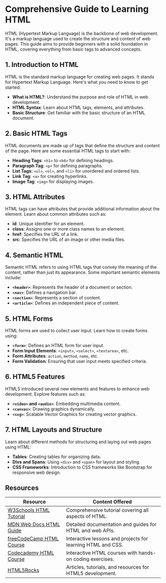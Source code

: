 
# Comprehensive Guide to Learning HTML

HTML (Hypertext Markup Language) is the backbone of web development. It's a markup language used to create the structure and content of web pages. This guide aims to provide beginners with a solid foundation in HTML, covering everything from basic tags to advanced concepts.

## 1. Introduction to HTML

HTML is the standard markup language for creating web pages. It stands for Hypertext Markup Language. Here's what you need to know to get started:

- **What is HTML?**: Understand the purpose and role of HTML in web development.
- **HTML Syntax**: Learn about HTML tags, elements, and attributes.
- **Basic Structure**: Get familiar with the basic structure of an HTML document.

## 2. Basic HTML Tags

HTML documents are made up of tags that define the structure and content of the page. Here are some essential HTML tags to start with:

- **Heading Tags**: `<h1>` to `<h6>` for defining headings.
- **Paragraph Tag**: `<p>` for defining paragraphs.
- **List Tags**: `<ul>`, `<ol>`, and `<li>` for unordered and ordered lists.
- **Link Tag**: `<a>` for creating hyperlinks.
- **Image Tag**: `<img>` for displaying images.

## 3. HTML Attributes

HTML tags can have attributes that provide additional information about the element. Learn about common attributes such as:

- **id**: Unique identifier for an element.
- **class**: Assigns one or more class names to an element.
- **href**: Specifies the URL of a link.
- **src**: Specifies the URL of an image or other media files.

## 4. Semantic HTML

Semantic HTML refers to using HTML tags that convey the meaning of the content, rather than just its appearance. Some important semantic elements include:

- **`<header>`**: Represents the header of a document or section.
- **`<nav>`**: Defines a navigation bar.
- **`<section>`**: Represents a section of content.
- **`<article>`**: Defines an independent piece of content.

## 5. HTML Forms

HTML forms are used to collect user input. Learn how to create forms using:

- **`<form>`**: Defines an HTML form for user input.
- **Form Input Elements**: `<input>`, `<select>`, `<textarea>`, etc.
- **Form Attributes**: `action`, `method`, `name`, etc.
- **Form Validation**: Ensuring that user input meets specified criteria.

## 6. HTML5 Features

HTML5 introduced several new elements and features to enhance web development. Explore features such as:

- **`<video>` and `<audio>`**: Embedding multimedia content.
- **`<canvas>`**: Drawing graphics dynamically.
- **`<svg>`**: Scalable Vector Graphics for creating vector graphics.

## 7. HTML Layouts and Structure

Learn about different methods for structuring and laying out web pages using HTML:

- **Tables**: Creating tables for organizing data.
- **Divs and Spans**: Using `<div>` and `<span>` for layout and styling.
- **CSS Frameworks**: Introduction to CSS frameworks like Bootstrap for responsive web design.

## Resources

| Resource                | Content Offered                                             |
|-------------------------|-------------------------------------------------------------|
| [W3Schools HTML Tutorial](https://www.w3schools.com/html/) | Comprehensive tutorial covering all aspects of HTML.        |
| [MDN Web Docs HTML Guide](https://developer.mozilla.org/en-US/docs/Web/HTML) | Detailed documentation and guides for HTML and web APIs.     |
| [freeCodeCamp HTML Course](https://www.freecodecamp.org/learn/) | Interactive lessons and projects for learning HTML and CSS. |
| [Codecademy HTML Course](https://www.codecademy.com/learn/learn-html) | Interactive HTML courses with hands-on coding exercises.    |
| [HTML5Rocks](https://www.html5rocks.com/) | Articles, tutorials, and resources for HTML5 development.   |


